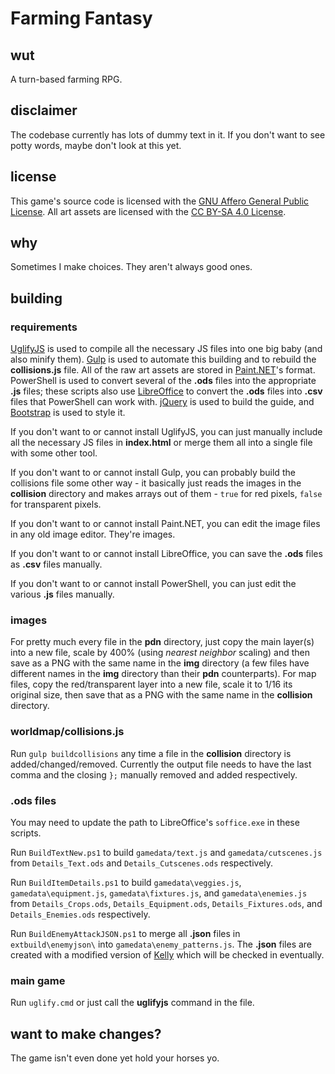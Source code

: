 # Farming Fantasy
## wut
A turn-based farming RPG.
## disclaimer
The codebase currently has lots of dummy text in it. If you don't want to see potty words, maybe don't look at this yet.
## license
This game's source code is licensed with the [GNU Affero General Public License](https://www.gnu.org/licenses/agpl-3.0.en.html). All art assets are licensed with the [CC BY-SA 4.0 License](https://creativecommons.org/licenses/by-sa/4.0/legalcode).
## why
Sometimes I make choices. They aren't always good ones.
## building
### requirements
[UglifyJS](https://www.npmjs.com/package/uglify-js) is used to compile all the necessary JS files into one big baby (and also minify them). [Gulp](https://www.npmjs.com/package/gulp) is used to automate this building and to rebuild the **collisions.js** file. All of the raw art assets are stored in [Paint.NET](https://www.getpaint.net/)'s format. PowerShell is used to convert several of the **.ods** files into the appropriate **.js** files; these scripts also use [LibreOffice](https://www.libreoffice.org/) to convert the **.ods** files into **.csv** files that PowerShell can work with. [jQuery](https://jquery.com/) is used to build the guide, and [Bootstrap](https://getbootstrap.com/) is used to style it.

If you don't want to or cannot install UglifyJS, you can just manually include all the necessary JS files in **index.html** or merge them all into a single file with some other tool.

If you don't want to or cannot install Gulp, you can probably build the collisions file some other way - it basically just reads the images in the **collision** directory and makes arrays out of them - ``true`` for red pixels, ``false`` for transparent pixels.

If you don't want to or cannot install Paint.NET, you can edit the image files in any old image editor. They're images.

If you don't want to or cannot install LibreOffice, you can save the **.ods** files as **.csv** files manually.

If you don't want to or cannot install PowerShell, you can just edit the various **.js** files manually.

### images
For pretty much every file in the **pdn** directory, just copy the main layer(s) into a new file, scale by 400% (using _nearest neighbor_ scaling) and then save as a PNG with the same name in the **img** directory (a few files have different names in the **img** directory than their **pdn** counterparts). For map files, copy the red/transparent layer into a new file, scale it to 1/16 its original size, then save that as a PNG with the same name in the **collision** directory.
### worldmap/collisions.js
Run ``gulp buildcollisions`` any time a file in the **collision** directory is added/changed/removed. Currently the output file needs to have the last comma and the closing ``};`` manually removed and added respectively.
### .ods files
You may need to update the path to LibreOffice's ``soffice.exe`` in these scripts.

Run ``BuildTextNew.ps1`` to build ``gamedata/text.js`` and ``gamedata/cutscenes.js`` from ``Details_Text.ods`` and ``Details_Cutscenes.ods`` respectively.

Run ``BuildItemDetails.ps1`` to build ``gamedata\veggies.js``, ``gamedata\equipment.js``, ``gamedata\fixtures.js``, and ``gamedata\enemies.js`` from ``Details_Crops.ods``, ``Details_Equipment.ods``, ``Details_Fixtures.ods``, and ``Details_Enemies.ods`` respectively.

Run ``BuildEnemyAttackJSON.ps1`` to merge all **.json** files in ``extbuild\enemyjson\`` into ``gamedata\enemy_patterns.js``. The **.json** files are created with a modified version of [Kelly](https://github.com/HauntedBees/Kevin) which will be checked in eventually.
### main game
Run ``uglify.cmd`` or just call the **uglifyjs** command in the file.
## want to make changes?
The game isn't even done yet hold your horses yo.